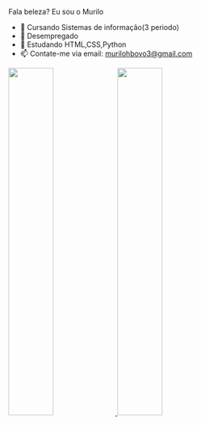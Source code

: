 Fala beleza? Eu sou o Murilo

- 📖 Cursando Sistemas de informação(3 periodo)
- 🔭 Desempregado
- 🌱 Estudando HTML,CSS,Python
- 📫 Contate-me via email: murilohbovo3@gmail.com


<div>
	<a href="https:/https://github.com/mubovo">
	<img width="42%" src="https://github-readme-stats.vercel.app/api?username=mubovo&show_icons=true&theme=dracula&include_all_commits=true&count_private=true"/>
	<img width="42%" src="https://github-readme-stats.vercel.app/api/top-langs/?username=mubovo&layout=compact&langs_count=16&theme=dracula"/>
</div>
